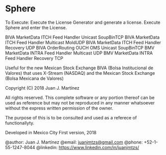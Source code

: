 # Sphere

To Execute: 
Execute the License Generator and generate a license.
Execute Sphere and enter the License.

BIVA MarketData ITCH Feed Handler Unicast SoupBinTCP
BIVA MarketData ITCH Feed Handler Multicast MoldUDP
BIVA MarketData ITCH Feed Handler Recovery UDP
BIVA OrderRouting OUCH OMS Unicast SoupBinTCP
BMV MarketData INTRA Feed Handler Multicast UDP
BMV MarketData INTRA Feed Handler Recovery TCP

Useful for the new Mexican Stock Exchange BIVA (Bolsa Institucional de Valores) that uses X-Stream (NASDAQ) and the Mexican Stock Exchange (Bolsa Mexicana de Valores)

Copyright (C) 2018 Juan J. Martínez

All rights reserved. This complete software or any portion thereof
can be used as reference but may not be reproduced in any manner 
whatsoever without the express written permission of the owner.

The purpose of this is to be consulted and used as a referece of 
functionallyty.

Developed in Mexico City
First version, 2018

 @author: Juan J. Martínez
 @email: juanjmtzs@gmail.com
 @phone: +52-1-55-1247-8044
 @linkedin: https://www.linkedin.com/in/juanjmtzs/
